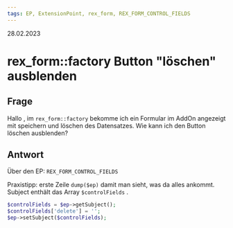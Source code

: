 ```yaml
---
tags: EP, ExtensionPoint, rex_form, REX_FORM_CONTROL_FIELDS
---
```


28.02.2023

# rex_form::factory Button "löschen" ausblenden


## Frage

Hallo ,  im
```rex_form::factory```
bekomme ich ein Formular im AddOn angezeigt mit speichern und löschen des Datensatzes. Wie kann ich den Button löschen ausblenden?

## Antwort

Über den EP: 
`REX_FORM_CONTROL_FIELDS`

Praxistipp: erste Zeile `dump($ep)`  damit man sieht, was da alles ankommt.
Subject enthält das Array `$controlFields` . 

```php
$controlFields = $ep->getSubject();
$controlFields['delete'] = '';
$ep->setSubject($controlFields);
```
